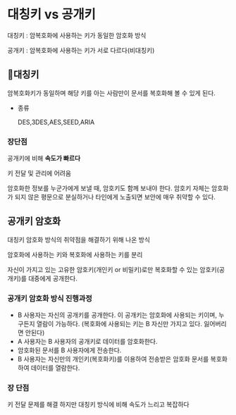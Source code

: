 # 대칭키 vs 공개키

대칭키 : 암복호화에 사용하는 키가 동일한 암호화 방식

공개키 : 암복호화에 사용하는 키가 서로 다르다(비대칭키)

## 🔑대칭키

암복호화키가 동일하며 해당 키를 아는 사람만이 문서를 복호화해 볼 수 있게 된다.

- 종류

    DES,3DES,AES,SEED,ARIA

### 장단점

공개키에 비해 **속도가 빠르다**

키 전달 및 관리에 어려움

암호화한 정보를 누군가에게 보낼 때, 암호키도 함께 보내야 한다. 암호키 자체는 암호화가 되지 않은 평문으로 분실하거나 타인에게 노출되면 보안에 매우 취약할 수 있다.

## 공개키 암호화

대칭키 암호화 방식의 취약점을 해결하기 위해 나온 방식

암호화에 사용하는 키와 복호화에 사용하는 키를 분리

자신이 가지고 있는 고유한 암호키(개인키 or 비밀키)로만 복호화할 수 있는 암호키(공개키)를 대중에게 공개한다.

### 공개키 암호화 방식 진행과정

- B 사용자는 자신의 공개키를 공개한다. 이 공개키는 암호화에 사용되는 키이며, 누구든지 열람이 가능하다. (복호화에 사용되는 키는 B 자신만 가지고 있다. 잃어버리면 안된다)
- A 사용자는 B 사용자의 공개키로 데이터를 암호화한다.
- 암호화된 문서를 B 사용자에게 전송한다.
- B 사용자는 자신만의 개인키(복호화키)를 이용하여 전송받은 암호화 문서를 복호화하여 데이터를 열람한다.

### 장 단점

키 전달 문제를 해결 하지만 대칭키 방식에 비해 속도가 느리고 복잡하다